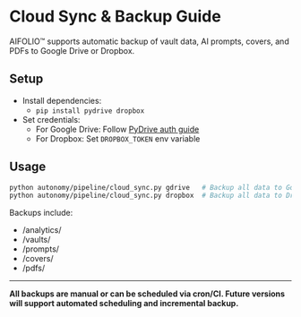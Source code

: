 # Cloud Sync & Backup Guide

AIFOLIO™ supports automatic backup of vault data, AI prompts, covers, and PDFs to Google Drive or Dropbox.

## Setup

- Install dependencies:
  - `pip install pydrive dropbox`
- Set credentials:
  - For Google Drive: Follow [PyDrive auth guide](https://pythonhosted.org/PyDrive/quickstart.html)
  - For Dropbox: Set `DROPBOX_TOKEN` env variable

## Usage

```bash
python autonomy/pipeline/cloud_sync.py gdrive   # Backup all data to Google Drive
python autonomy/pipeline/cloud_sync.py dropbox  # Backup all data to Dropbox
```

Backups include:

- /analytics/
- /vaults/
- /prompts/
- /covers/
- /pdfs/

---

**All backups are manual or can be scheduled via cron/CI. Future versions will support automated scheduling and incremental backup.**
